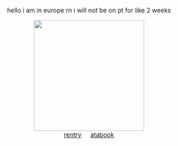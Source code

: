 <div align="center"> 

hello i am in europe rn i will not be on pt for like 2 weeks

<img height="250" src="https://file.garden/Zoh6AmUPgG7Qjqjt/github/uuuuuummmm.png"><br>
[rentry](https://rentry.co/konoha)⠀⠀[atabook](https://oliver.atabook.org/)<br>
